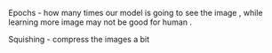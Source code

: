 Epochs - how many times our model is going to see the  image , while learning more image may not be good for human .

Squishing - compress the  images a bit 
